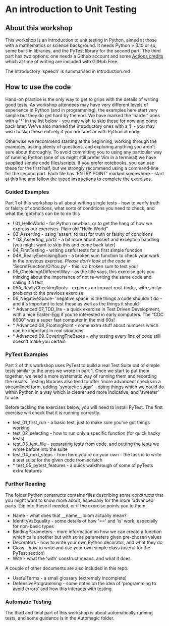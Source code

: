 # An introduction to Unit Testing

## About this workshop

This workshop is an introduction to unit testing in Python, aimed at those with a mathematics
or science background. It needs Python > 3.10 or so, some built-in libraries, and the PyTest library for the second part. The third part has two options: one needs a Github account and some [Actions credits](https://docs.github.com/en/billing/managing-billing-for-your-products/about-billing-for-github-actions) which at time of writing are included with GitHub Free.

The Introductory 'speech' is summarised in Introduction.md

## How to use the code

Hand-on practice is the only way to get to grips with the details of writing good tests. As workshop attendees may have very
different levels of experience in Python (and in programming), the examples here start very simple
but they do get hard by the end.
We have marked the 'harder' ones with a '*' in the list below - you may wish to skip these for now and come back later.
We've also marked the introductory ones with a '!' - you may wish to skip these entirely if you are familiar with Python already.

Otherwise we recommend starting at the beginning, working through the examples, asking plenty of questions, and exploring anything you aren't sure about thoroughly.
To avoid committing you to using any particular way of running Python (one of us might still prefer Vim in a terminal) we have supplied simple code files/scripts. If you prefer notebooks, you can use these for the first half, but we strongly recommend using a command-line for the second part.
Each file has 'ENTRY POINT' marked somewhere - start at this line and follow the typed instructions
to complete the exercises.

### Guided Examples

Part 1 of this workshop is all about writing single tests - how to verify truth or falsity of conditions, what sorts of conditions you need to check, and what the 'gotcha's can be to do this

- ! 01_HelloWorld - for Python newbies, or to get the hang of how we express our exercises. Plain old "Hello World"
- 02_Asserting - using 'assert' to test for truth or falsity of conditions
- \* 03_Asserting_part2 - a bit more about assert and exception handling (you might want to skip this and come back later)
- 04_FirstTesting - writing useful tests for a first simple function
- 04A_ReallyExercisingSum - a broken sum function to check your work in the previous exercise. *Please don't look at the code in* 'SecretFunction/OiYou.py' - this is a broken sum to test you!
- 05_CheckingADifferentWay - as the title says, this exercise gets you thinking about the importance of not re-writing the same code and calling it a test
- 05A_ReallyCheckingRoots - explores an inexact root-finder, with similar problems to the previous exercise
- 06_NegativeSpace- 'negative space' is the things a code shouldn't do - and it's important to test these as well as the things it should
- \* Advanced 07_TDD_lite - a quick exercise in Test Driven Development, with a nice Easter-Egg if you're interested in early computers. The "CDC 6600" was a super fast computer in the mid 60s!
- \* Advanced 08_FloatingPoint - some extra stuff about numbers which can be important in real situations
- \* Advanced 09_CoveringTheBases - why testing every line of code still doesn't make you certain

### PyTest Examples

Part 2 of this workshop uses PyTest to build a real Test Suite out of simple tests similar to the ones we wrote in part 1. Once we start to put them together, we need a more systematic way of running
them and recording the results. Testing libraries also tend to offer 'more advanced' checks in a streamlined form, adding 'syntactic sugar' - doing things which we could do within Python in a way which is clearer and more indicative, and 'sweeter' to use.

Before tackling the exercises below, you will need to install PyTest. The first exercise will check
that it is running correctly.

- test_01_first_run - a basic test, just to make sure you've got things working
- test_02_selecting - how to run only a specific function (for quick hacky tests)
- test_03_test_file - separating tests from code, and putting the tests we wrote before into the suite
- test_04_next_steps - from here you're on your own - the task is to write a test suite for the given code from scratch
- \* test_05_pytest_features - a quick walkthrough of some of pyTests extra features

### Further Reading

The folder Python constructs contains files describing some constructs that you might want to know more about, especially for the more 'advanced' parts. Dip into these if needed, or if the exercise points you to them.

- Name - what does that \_\_name\_\_ idiom actually mean?
- IdentityVsEquality - some details of how '==' and 'is' work, especially for non-basic types
- BindingParameters - more information on how we can create a function which calls another but with some parameters given pre-chosen values
- Decorators - how to write your own Python decorator, and what they do
- Class - how to write and use your own simple class (useful for the PyTest section)
- With - what the 'with' construct means, and what it does

A couple of other documents are also included in this repo.

- UsefulTerms - a small glossary (extremely incomplete)
- DefensiveProgramming - some notes on the idea of 'programming to avoid errors' and how this interacts with testing

### Automatic Testing

The third and final part of this workshop is about automatically running tests, and some guidance
is in the Automagic folder.
